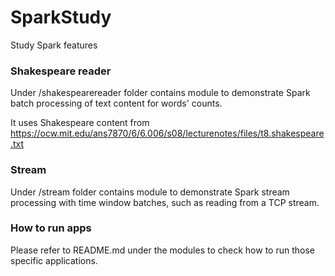 # SparkStudy
Study Spark features

### Shakespeare reader
Under /shakespearereader folder contains module to demonstrate Spark batch processing of text content for words' counts. 

It uses Shakespeare content from https://ocw.mit.edu/ans7870/6/6.006/s08/lecturenotes/files/t8.shakespeare.txt

### Stream
Under /stream folder contains module to demonstrate Spark stream processing with time window batches, such as reading from a TCP stream.

### How to run apps
Please refer to README.md under the modules to check how to run those specific applications.
